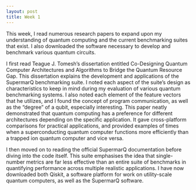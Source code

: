 ```yaml
---
layout: post
title: Week 1
---
```


This week, I read numerous research papers to expand upon my understanding of quantum computing and the current benchmarking suites that exist. I also downloaded the software necessary to develop and benchmark various quantum circuits.

I first read Teague J. Tomesh’s dissertation entitled Co-Designing Quantum Computer Architectures and Algorithms to Bridge the Quantum Resource Gap. This dissertation explains the development and applications of the SupermarQ benchmarking suite. I noted each aspect of the suite’s design as characteristics to keep in mind during my evaluation of various quantum benchmarking systems. I also noted each element of the feature vectors that he utilizes, and I found the concept of program communication, as well as the “degree” of a qubit, especially interesting. This paper neatly demonstrated that quantum computing has a preference for different architectures depending on the specific application. It gave cross-platform comparisons for practical applications, and provided examples of times when a superconducting quantum computer functions more efficiently than a trapped ion quantum computer and vice versa.

I then moved on to reading the official SupermarQ documentation before diving into the code itself. This suite emphasises the idea that single-number metrics are far less effective than an entire suite of benchmarks in quantifying performance across multiple realistic applications. I have now downloaded both Qiskit, a software platform for work on utility-scale quantum computers, as well as the SupermarQ software.
